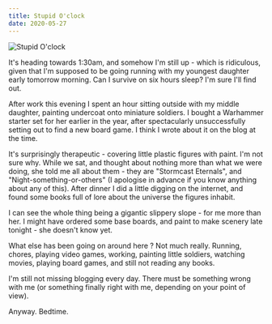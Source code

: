```yaml
---
title: Stupid O'clock
date: 2020-05-27
---
```


![Stupid O'clock](https://source.unsplash.com/di8ognBauG0/1600x900)

It's heading towards 1:30am, and somehow I'm still up - which is ridiculous, given that I'm supposed to be going running with my youngest daughter early tomorrow morning. Can I survive on six hours sleep? I'm sure I'll find out.

After work this evening I spent an hour sitting outside with my middle daughter, painting undercoat onto miniature soldiers. I bought a Warhammer starter set for her earlier in the year, after spectacularly unsuccessfully setting out to find a new board game. I think I wrote about it on the blog at the time.

It's surprisingly therapeutic - covering little plastic figures with paint. I'm not sure why. While we sat, and thought about nothing more than what we were doing, she told me all about them - they are "Stormcast Eternals", and "Night-something-or-others" (I apologise in advance if you know anything about any of this). After dinner I did a little digging on the internet, and found some books full of lore about the universe the figures inhabit.

I can see the whole thing being a gigantic slippery slope - for me more than her. I might have ordered some base boards, and paint to make scenery late tonight - she doesn't know yet.

What else has been going on around here ? Not much really. Running, chores, playing video games, working, painting little soldiers, watching movies, playing board games, and still not reading any books.

I'm still not missing blogging every day. There must be something wrong with me (or something finally right with me, depending on your point of view).

Anyway. Bedtime.